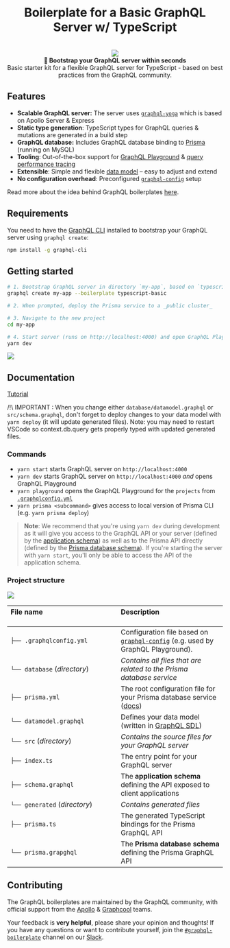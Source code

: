 <h1 align="center"><strong>Boilerplate for a Basic GraphQL Server w/ TypeScript</strong></h1>

<br />

<div align="center"><img src="https://imgur.com/1MfnLVl.png" /></div>

<div align="center"><strong>🚀 Bootstrap your GraphQL server within seconds</strong></div>
<div align="center">Basic starter kit for a flexible GraphQL server for TypeScript - based on best practices from the GraphQL community.</div>

## Features

- **Scalable GraphQL server:** The server uses [`graphql-yoga`](https://github.com/prisma/graphql-yoga) which is based on Apollo Server & Express
- **Static type generation**: TypeScript types for GraphQL queries & mutations are generated in a build step
- **GraphQL database:** Includes GraphQL database binding to [Prisma](https://www.prismagraphql.com) (running on MySQL)
- **Tooling**: Out-of-the-box support for [GraphQL Playground](https://github.com/prisma/graphql-playground) & [query performance tracing](https://github.com/apollographql/apollo-tracing)
- **Extensible**: Simple and flexible [data model](./database/datamodel.graphql) – easy to adjust and extend
- **No configuration overhead**: Preconfigured [`graphql-config`](https://github.com/prisma/graphql-config) setup

Read more about the idea behind GraphQL boilerplates [here](https://blog.graph.cool/graphql-boilerplates-graphql-create-how-to-setup-a-graphql-project-6428be2f3a5).

## Requirements

You need to have the [GraphQL CLI](https://github.com/graphql-cli/graphql-cli) installed to bootstrap your GraphQL server using `graphql create`:

```sh
npm install -g graphql-cli
```

## Getting started

```sh
# 1. Bootstrap GraphQL server in directory `my-app`, based on `typescript-basic` boilerplate
graphql create my-app --boilerplate typescript-basic

# 2. When prompted, deploy the Prisma service to a _public cluster_

# 3. Navigate to the new project
cd my-app

# 4. Start server (runs on http://localhost:4000) and open GraphQL Playground
yarn dev
```

![](https://imgur.com/hElq68i.png)

## Documentation

[Tutorial](https://www.prisma.io/docs/tutorials/bootstrapping-boilerplates/typescript-rohd6ipoo4)

/!\ IMPORTANT :
When you change either `database/datamodel.graphql` or `src/schema.graphql`, don't forget to deploy changes to your data model with `yarn deploy` (it will update generated files). Note: you may need to restart VSCode so context.db.query gets properly typed with updated generated files.

### Commands

- `yarn start` starts GraphQL server on `http://localhost:4000`
- `yarn dev` starts GraphQL server on `http://localhost:4000` _and_ opens GraphQL Playground
- `yarn playground` opens the GraphQL Playground for the `projects` from [`.graphqlconfig.yml`](./.graphqlconfig.yml)
- `yarn prisma <subcommand>` gives access to local version of Prisma CLI (e.g. `yarn prisma deploy`)

> **Note**: We recommend that you're using `yarn dev` during development as it will give you access to the GraphQL API or your server (defined by the [application schema](./src/schema.graphql)) as well as to the Prisma API directly (defined by the [Prisma database schema](./generated/prisma.graphql)). If you're starting the server with `yarn start`, you'll only be able to access the API of the application schema.

### Project structure

![](https://imgur.com/95faUsa.png)

| File name 　　　　　　　　　　　　　　 | Description 　　　　　　　　<br><br>                                                                                                                           |
| :------------------------------------- | :------------------------------------------------------------------------------------------------------------------------------------------------------------- |
| `├── .graphqlconfig.yml`               | Configuration file based on [`graphql-config`](https://github.com/prisma/graphql-config) (e.g. used by GraphQL Playground).                                    |
| `└── database` (_directory_)           | _Contains all files that are related to the Prisma database service_                                                                                           | \  |
| `├── prisma.yml`                       | The root configuration file for your Prisma database service ([docs](https://www.prismagraphql.com/docs/reference/prisma.yml/overview-and-example-foatho8aip)) |
| `└── datamodel.graphql`                | Defines your data model (written in [GraphQL SDL](https://blog.graph.cool/graphql-sdl-schema-definition-language-6755bcb9ce51))                                |
| `└── src` (_directory_)                | _Contains the source files for your GraphQL server_                                                                                                            |
| `├── index.ts`                         | The entry point for your GraphQL server                                                                                                                        |
| `├── schema.graphql`                   | The **application schema** defining the API exposed to client applications                                                                                     |
| `└── generated` (_directory_)          | _Contains generated files_                                                                                                                                     |
| `├── prisma.ts`                        | The generated TypeScript bindings for the Prisma GraphQL API                                                                                                   |
| `└── prisma.grapghql`                  | The **Prisma database schema** defining the Prisma GraphQL API                                                                                                 |

## Contributing

The GraphQL boilerplates are maintained by the GraphQL community, with official support from the [Apollo](https://dev-blog.apollodata.com) & [Graphcool](https://blog.graph.cool/) teams.

Your feedback is **very helpful**, please share your opinion and thoughts! If you have any questions or want to contribute yourself, join the [`#graphql-boilerplate`](https://graphcool.slack.com/messages/graphql-boilerplate) channel on our [Slack](https://graphcool.slack.com/).
